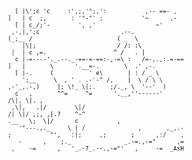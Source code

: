        [ |\';c 'c     :',;,'";,':           ,-- ==- ,
     ]   | c  ;,       : '"-"' ;           '~      ,-
       [ | c_/;'-        ', ,'                 ~'
      ,-,|,';c                       .--.
     (_;__ /                        ( _  \
         |\|;                       / /: :\
      |  | c ,=.                   ^ /   . |
       c |-=----'._.--._-==-=-==:-,-=\ :   /=-,.,:.=-==
     ]   |       \      '.__=-.       \  .' ,-.
       [ |-.     (          ' e\       | : / _ \
         ';__     \  , ' . .-'-^ /,    |  \ / \ \
     ,-'_,.-,)     |; \!_ \|;.    ;/._, \  '--'  )
       c   ,       ^^=     ^=      '.__,''------'
     /\|, \|. ,
      ,\|,   .|/        \|/
     /| \|/ ,;, ,|.?    ^~^
     .__   \;  \|/      c           ,
        '"---.,._     \ | /               ,       ,_,.-
     ;           "',   :|;     ,;       ;      ,:/    ,
        -      ,    ;._               _.-=.,-="      ,=
      ,    -=      ,   '_.-7_.--.,-="'   ,     -=  _AsH
    
